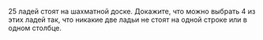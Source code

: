 25 ладей стоят на шахматной доске. Докажите, что можно выбрать 4 из этих ладей так, что никакие две ладьи не стоят на одной строке или в одном столбце.